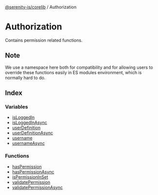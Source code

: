 [@serenity-is/corelib](../../README.md) / Authorization

# Authorization

Contains permission related functions.

## Note
We use a namespace here both for compatibility and for allowing users to override
these functions easily in ES modules environment, which is normally hard to do.

## Index

### Variables

- [isLoggedIn](variables/isLoggedIn.md)
- [isLoggedInAsync](variables/isLoggedInAsync.md)
- [userDefinition](variables/userDefinition.md)
- [userDefinitionAsync](variables/userDefinitionAsync.md)
- [username](variables/username.md)
- [usernameAsync](variables/usernameAsync.md)

### Functions

- [hasPermission](functions/hasPermission.md)
- [hasPermissionAsync](functions/hasPermissionAsync.md)
- [isPermissionInSet](functions/isPermissionInSet.md)
- [validatePermission](functions/validatePermission.md)
- [validatePermissionAsync](functions/validatePermissionAsync.md)
